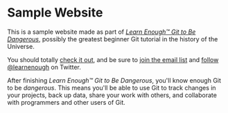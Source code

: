 # Sample Website

This is a sample website made as part of
[*Learn Enough™ Git to Be Dangerous*](https://www.learnenough.com/git-tutorial),
possibly the greatest beginner Git tutorial in the history of the Universe.

You should totally [check it out](https://www.learnenough.com/git-tutorial),
and be sure to [join the email list](https://www.learnenough.com/#email_list) and
[follow @learnenough](http://twitter.com/learnenough) on Twitter.

After finishing *Learn Enough™ Git to Be Dangerous*, you'll know enough Git
to be *dangerous*.
This means you'll be able to use Git to track changes in your projects,
back up data, share your work with others, and collaborate with programmers and
other users of Git.
